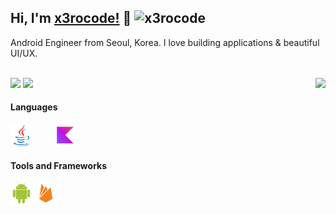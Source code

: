 

## Hi, I'm [x3rocode!](https://github.com/x3rocode) 👋 <a align="left"> <img src="https://komarev.com/ghpvc/?username=fascinate98&label=Views&color=blue&style=plastic" alt="x3rocode" /> </a>

Android Engineer from Seoul, Korea. I love building applications & beautiful UI/UX.
<br/>
<br/>


 <img src='https://img.shields.io/badge/Android-3DDC84?logo=android&logoColor=white&style=for-the-badge' height='25'/> <img src='https://img.shields.io/badge/kotlin-%230095D5.svg?&style=for-the-badge&logo=kotlin&logoColor=white' height='25'/> 
<img align="right" src="https://github-readme-stats.vercel.app/api?username=x3rocode&show_icons=true&title_color=fff&icon_color=79ff97&text_color=9f9f9f&bg_color=151515"/>

#### Languages
<img src="https://raw.githubusercontent.com/devicons/devicon/master/icons/java/java-original.svg" height="35">&nbsp;&nbsp;&nbsp;&nbsp;&nbsp;&nbsp;&nbsp;&nbsp;
<img src="https://raw.githubusercontent.com/devicons/devicon/master/icons/kotlin/kotlin-original.svg" height="35">&nbsp;&nbsp;&nbsp;&nbsp;&nbsp;&nbsp;&nbsp;&nbsp;




#### Tools and Frameworks
<img src="https://raw.githubusercontent.com/devicons/devicon/master/icons/android/android-original.svg" height="35"/> <img src="https://raw.githubusercontent.com/devicons/devicon/master/icons/firebase/firebase-plain.svg" width="35px">&nbsp;&nbsp;&nbsp;&nbsp;&nbsp;&nbsp;&nbsp;&nbsp;&nbsp;





